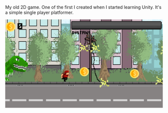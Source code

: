 My old 2D game. One of the first I created when I started learning Unity.
It's a simple single player platformer.

![](https://github.com/Martinson1252/Runner2D/blob/main/runner2.png)
